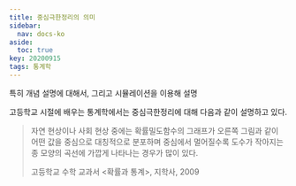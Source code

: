```yaml
---
title: 중심극한정리의 의미
sidebar:
  nav: docs-ko
aside:
  toc: true
key: 20200915
tags: 통계학
---
```


특히 개념 설명에 대해서, 그리고 시뮬레이션을 이용해 설명

고등학교 시절에 배우는 통계학에서는 중심극한정리에 대해 다음과 같이 설명하고 있다.

> 자연 현상이나 사회 현상 중에는 확률밀도함수의 그래프가 오른쪽 그림과 같이 어떤 값을 중심으로 대칭적으로 분포하며 중심에서 멀어질수록 도수가 작아지는 종 모양의 곡선에 가깝게 나타나는 경우가 많이 있다.
> 
> 고등학교 수학 교과서 <확률과 통계>, 지학사, 2009



